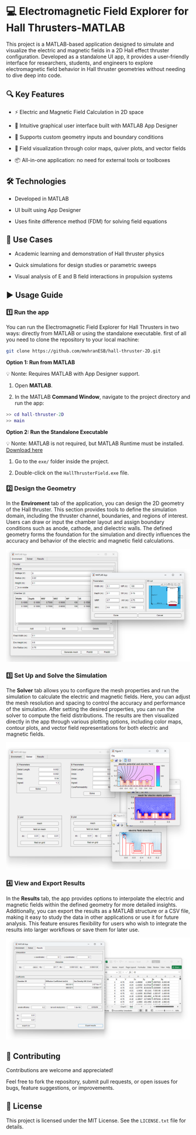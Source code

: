 # 💻 Electromagnetic Field Explorer for Hall Thrusters-MATLAB

This project is a MATLAB-based application designed to simulate and visualize the electric and magnetic fields in a 2D Hall effect thruster configuration. Developed as a standalone UI app, it provides a user-friendly interface for researchers, students, and engineers to explore electromagnetic field behavior in Hall thruster geometries without needing to dive deep into code.

## 🔍 Key Features
- ⚡ Electric and Magnetic Field Calculation in 2D space

- 🧭 Intuitive graphical user interface built with MATLAB App Designer

- 🧮 Supports custom geometry inputs and boundary conditions

- 🧊 Field visualization through color maps, quiver plots, and vector fields

- 📦 All-in-one application: no need for external tools or toolboxes

## 🛠 Technologies

- Developed in MATLAB

- UI built using App Designer

- Uses finite difference method (FDM) for solving field equations

## 🚀 Use Cases

- Academic learning and demonstration of Hall thruster physics

- Quick simulations for design studies or parametric sweeps

- Visual analysis of E and B field interactions in propulsion systems

## ▶️ Usage Guide

### 1️⃣ Run the app

You can run the Electromagnetic Field Explorer for Hall Thrusters in two ways: directly from MATLAB or using the standalone executable. first of all you need to clone the repository to your local machine: 
```bash
git clone https://github.com/mehranESB/hall-thruster-2D.git
```

**Option 1: Run from MATLAB**

💡 Nonte: Requires MATLAB with App Designer support.

1. Open **MATLAB**.

2. In the MATLAB **Command Window**, navigate to the project directory and run the app:
```matlab
>> cd hall-thruster-2D
>> main
```

**Option 2: Run the Standalone Executable**

💡 Nonte: MATLAB is not required, but MATLAB Runtime must be installed. [Download here](https://de.mathworks.com/products/compiler/matlab-runtime.html)

1. Go to the `exe/` folder inside the project.

2. Double-click on the `HallThrusterField.exe` file.

### 2️⃣ Design the Geometry

In the **Enviroment** tab of the application, you can design the 2D geometry of the Hall thruster. This section provides tools to define the simulation domain, including the thruster channel, boundaries, and regions of interest. Users can draw or input the chamber layout and assign boundary conditions such as anode, cathode, and dielectric walls. The defined geometry forms the foundation for the simulation and directly influences the accuracy and behavior of the electric and magnetic field calculations.

![APP Enviroment tab](images/app1.png)

### 3️⃣ Set Up and Solve the Simulation

The **Solver** tab allows you to configure the mesh properties and run the simulation to calculate the electric and magnetic fields. Here, you can adjust the mesh resolution and spacing to control the accuracy and performance of the simulation. After setting the desired properties, you can run the solver to compute the field distributions. The results are then visualized directly in the app through various plotting options, including color maps, contour plots, and vector field representations for both electric and magnetic fields.

![APP Solver tab](images/app2.png)

### 4️⃣ View and Export Results

In the **Results** tab, the app provides options to interpolate the electric and magnetic fields within the defined geometry for more detailed insights. Additionally, you can export the results as a MATLAB structure or a CSV file, making it easy to study the data in other applications or use it for future analysis. This feature ensures flexibility for users who wish to integrate the results into larger workflows or save them for later use.

![APP Results tab](images/app3.png)

## 🤝 Contributing
Contributions are welcome and appreciated!

Feel free to fork the repository, submit pull requests, or open issues for bugs, feature suggestions, or improvements.

## 📄 License
This project is licensed under the MIT License.
See the `LICENSE.txt` file for details.





